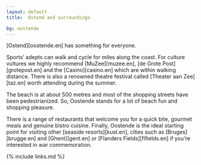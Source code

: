 ```yaml
---
layout: default
title:  Ostend and surroundings

bg: oostende
---
```

[Ostend][oostende.en] has something for everyone.
 
Sports’ adepts can walk and cycle for miles along the coast.
For culture vultures we highly recommend [MuZee][muzee.en], [de Grote Post][grotepost.en] and the [Casino][casino.en] which are within walking distance.
There is also a renowned theatre festival called [Theater aan Zee][taz.en] worth attending during the summer.

The beach is at about 500 metres and most of the shopping streets have been pedestrianized. So, Oostende stands for a lot of beach fun and shopping pleasure.

There is a range of restaurants that welcome you for a quick bite, gourmet meals and genuine bistro cuisine.
Finally, Oostende is the ideal starting point for visiting other [seaside resorts][kust.en], cities such as [Bruges][brugge.en] and [Ghent][gent.en] or [Flanders Fields][flfields.en] if you’re interested in war commemoration.



{% include links.md %}
